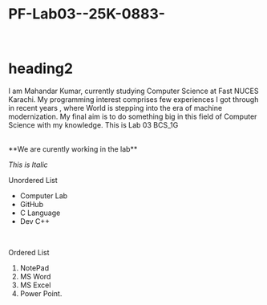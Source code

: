 # PF-Lab03--25K-0883-
<br/>

# heading2
I am Mahandar Kumar, currently studying Computer Science at Fast NUCES Karachi. My programming interest comprises few experiences I got through in recent years , where World is stepping into the era of machine modernization. My final aim is to do something big in this field of Computer Science with my knowledge.
This is Lab 03 BCS_1G

<br/>
**We are curently working in the lab**
<br/>

_This is Italic_
<br/>

   Unordered List
<br/>
- Computer Lab
- GitHub
- C Language
- Dev C++
<br/>

  Ordered List
<br/>
1. NotePad
2. MS Word
3. MS Excel
4. Power Point.
   
  
  

